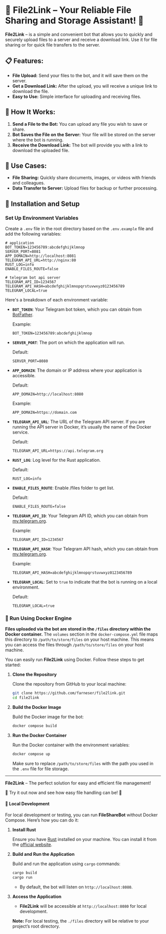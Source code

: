 # 🌟 **File2Link** – Your Reliable File Sharing and Storage Assistant! 🌟

**File2Link** – is a simple and convenient bot that allows you to quickly and securely upload files to a server and
receive a download link. Use it for file sharing or for quick file transfers to the server.

## 📋 **Features:**

- **File Upload:** Send your files to the bot, and it will save them on the server.
- **Get a Download Link:** After the upload, you will receive a unique link to download the file.
- **Easy to Use:** Simple interface for uploading and receiving files.

## 🚀 **How It Works:**

1. **Send a File to the Bot:** You can upload any file you wish to save or share.
2. **Bot Saves the File on the Server:** Your file will be stored on the server where the bot is running.
3. **Receive the Download Link:** The bot will provide you with a link to download the uploaded file.

## 📂 **Use Cases:**

- **File Sharing:** Quickly share documents, images, or videos with friends and colleagues.
- **Data Transfer to Server:** Upload files for backup or further processing.

## 🧩 **Installation and Setup**

### **Set Up Environment Variables**

Create a `.env` file in the root directory based on the `.env.example` file and add the following variables:

   ```text
   # application
   BOT_TOKEN=123456789:abcdefghijklmnop
   SERVER_PORT=8081
   APP_DOMAIN=http://localhost:8081
   TELEGRAM_API_URL=http://nginx:80
   RUST_LOG=info
   ENABLE_FILES_ROUTE=false
   
   # telegram bot api server
   TELEGRAM_API_ID=1234567
   TELEGRAM_API_HASH=abcdefghijklmnopqrstuvwxyz0123456789
   TELEGRAM_LOCAL=true
   ```

Here's a breakdown of each environment variable:

- **`BOT_TOKEN`**: Your Telegram bot token, which you can obtain
  from [BotFather](https://core.telegram.org/bots#botfather).

  Example:
  ```text
  BOT_TOKEN=123456789:abcdefghijklmnop
  ```

- **`SERVER_PORT`**: The port on which the application will run.

  Default:
  ```text
  SERVER_PORT=8080
  ```

- **`APP_DOMAIN`**: The domain or IP address where your application is accessible.

  Default:
  ```text
  APP_DOMAIN=http://localhost:8080
  ```

  Example:
  ```text
  APP_DOMAIN=https://domain.com
  ```

- **`TELEGRAM_API_URL`**: The URL of the Telegram API server. If you are running the API server in Docker, it’s
  usually the name of the Docker service.

  Default:
  ```text
  TELEGRAM_API_URL=https://api.telegram.org
  ```

- **`RUST_LOG`**: Log level for the Rust application.

  Default:
  ```text
  RUST_LOG=info
  ```

- **`ENABLE_FILES_ROUTE`**: Enable /files folder to get list.

  Default:
  ```text
  ENABLE_FILES_ROUTE=false
  ```

- **`TELEGRAM_API_ID`**: Your Telegram API ID, which you can obtain
  from [my.telegram.org](https://my.telegram.org/).

  Example:
  ```text
  TELEGRAM_API_ID=1234567
  ```

- **`TELEGRAM_API_HASH`**: Your Telegram API hash, which you can obtain
  from [my.telegram.org](https://my.telegram.org/).

  Example:
  ```text
  TELEGRAM_API_HASH=abcdefghijklmnopqrstuvwxyz0123456789
  ```

- **`TELEGRAM_LOCAL`**: Set to `true` to indicate that the bot is running on a local environment.

  Default:
  ```text
  TELEGRAM_LOCAL=true
  ```

### 🐳 Run Using Docker Engine

**Files uploaded via the bot are stored in the `/files` directory within the Docker container.** The `volumes` section
in the `docker-compose.yml` file maps this directory to `/path/to/store/files` on your host machine. This means you can
access the files through `/path/to/store/files` on your host machine.

You can easily run **File2Link** using Docker. Follow these steps to get started:

1. **Clone the Repository**

   Clone the repository from GitHub to your local machine:

   ```bash
   git clone https://github.com/farneser/file2link.git
   cd file2link
   ```

2. **Build the Docker Image**

   Build the Docker image for the bot:

   ```bash
   docker compose build 
   ```

3. **Run the Docker Container**

   Run the Docker container with the environment variables:

   ```bash
   docker compose up
   ```

   Make sure to replace `/path/to/store/files` with the path you used in the `.env` file for file storage.

---

**File2Link** – The perfect solution for easy and efficient file management!

🌟 Try it out now and see how easy file handling can be! 🌟

#### 🚀 Local Development

For local development or testing, you can run **FileShareBot** without Docker Compose. Here’s how you can do it:

1. **Install Rust**

   Ensure you have [Rust](https://www.rust-lang.org/) installed on your machine. You can install it from
   the [official website](https://www.rust-lang.org/tools/install).

2. **Build and Run the Application**

   Build and run the application using `cargo` commands:

   ```bash
   cargo build
   cargo run
   ```

    - By default, the bot will listen on `http://localhost:8080`.

3. **Access the Application**

    - **File2Link** will be accessible at `http://localhost:8080` for local development.

   **Note:** For local testing, the `./files` directory will be relative to your project’s root directory.
